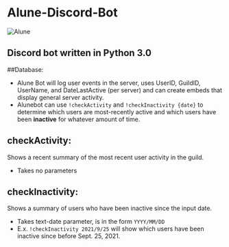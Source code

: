 # Alune-Discord-Bot
![Alune](https://github.com/jaymay284/Alune-Discord-Bot/blob/main/Alune.jpg?raw=true)
## Discord bot written in Python 3.0

##Database:
- Alune Bot will log user events in the server, uses UserID, GuildID, UserName, and DateLastActive (per server) and can create embeds that display general server activity.
- Alunebot can use `!checkActivity` and `!checkInactivity {date}` to determine which users are most-recently active and which users have been __inactive__ for whatever amount of time.

## checkActivity:
Shows a recent summary of the most recent user activity in the guild.
- Takes no parameters

## checkInactivity: 
Shows a summary of users who have been inactive since the input date.
- Takes text-date parameter, is in the form `YYYY/MM/DD`
- E.x. `!checkInactivity 2021/9/25` will show which users have been inactive since before Sept. 25, 2021.
